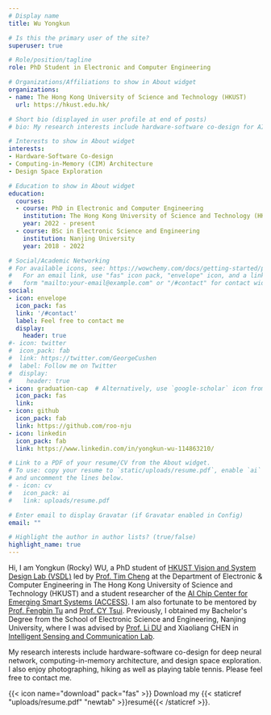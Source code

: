 ```yaml
---
# Display name
title: Wu Yongkun

# Is this the primary user of the site?
superuser: true

# Role/position/tagline
role: PhD Student in Electronic and Computer Engineering

# Organizations/Affiliations to show in About widget
organizations:
- name: The Hong Kong University of Science and Technology (HKUST)
  url: https://hkust.edu.hk/

# Short bio (displayed in user profile at end of posts)
# bio: My research interests include hardware-software co-design for AI acceleration, efficient neural networks and domain specific architecture.

# Interests to show in About widget
interests:
- Hardware-Software Co-design
- Computing-in-Memory (CIM) Architecture
- Design Space Exploration

# Education to show in About widget
education:
  courses:
  - course: PhD in Electronic and Computer Engineering
    institution: The Hong Kong University of Science and Technology (HKUST)
    year: 2022 - present
  - course: BSc in Electronic Science and Engineering
    institution: Nanjing University
    year: 2018 - 2022

# Social/Academic Networking
# For available icons, see: https://wowchemy.com/docs/getting-started/page-builder/#icons
#   For an email link, use "fas" icon pack, "envelope" icon, and a link in the
#   form "mailto:your-email@example.com" or "/#contact" for contact widget.
social:
- icon: envelope
  icon_pack: fas
  link: '/#contact'
  label: Feel free to contact me
  display:
    header: true
#- icon: twitter
#  icon_pack: fab
#  link: https://twitter.com/GeorgeCushen
#  label: Follow me on Twitter
#  display:
#    header: true
- icon: graduation-cap  # Alternatively, use `google-scholar` icon from `ai` icon pack
  icon_pack: fas
  link:
- icon: github
  icon_pack: fab
  link: https://github.com/roo-nju
- icon: linkedin
  icon_pack: fab
  link: https://www.linkedin.com/in/yongkun-wu-114863210/

# Link to a PDF of your resume/CV from the About widget.
# To use: copy your resume to `static/uploads/resume.pdf`, enable `ai` icons in `params.toml`,
# and uncomment the lines below.
# - icon: cv
#   icon_pack: ai
#   link: uploads/resume.pdf

# Enter email to display Gravatar (if Gravatar enabled in Config)
email: ""

# Highlight the author in author lists? (true/false)
highlight_name: true
---
```


Hi, I am Yongkun (Rocky) WU, a PhD student of [HKUST Vision and System Design Lab (VSDL)](http://vsdl.ust.hk/index.html) led by [Prof. Tim Cheng](https://seng.hkust.edu.hk/about/people/faculty/tim-kwang-ting-cheng) at the Department of Electronic & Computer Engineering in The Hong Kong University of Science and Technology (HKUST) and a student researcher of the [AI Chip Center for Emerging Smart Systems (ACCESS)](https://inno-access.hk/).  I am also fortunate to be mentored by [Prof. Fengbin Tu](https://fengbintu.github.io/) and [Prof. CY Tsui](https://seng.hkust.edu.hk/about/people/faculty/chi-ying-tsui). Previously, I obtained my Bachelor's Degree from the School of Electronic Science and Engineering, Nanjing University, where I was advised by [Prof. Li DU](https://iscl.nju.edu.cn/main.psp) and Xiaoliang CHEN in [Intelligent Sensing and Communication Lab](https://iscl.nju.edu.cn/main.psp).



My research interests include hardware-software co-design for deep neural network, computing-in-memory architecture, and design space exploration. I also enjoy photographing, hiking as well as playing table tennis. Please feel free to contact me.

{{< icon name="download" pack="fas" >}} Download my {{< staticref "uploads/resume.pdf" "newtab" >}}resumé{{< /staticref >}}.
